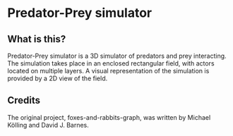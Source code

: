 # Predator-Prey simulator
## What is this?
Predator-Prey simulator is a 3D simulator of predators and prey interacting. The simulation takes place in an enclosed 
rectangular field, with actors located on multiple layers. A visual representation of the simulation is provided by a 
2D view of the field.

## Credits
The original project, foxes-and-rabbits-graph, was written by Michael Kölling and David J. Barnes.